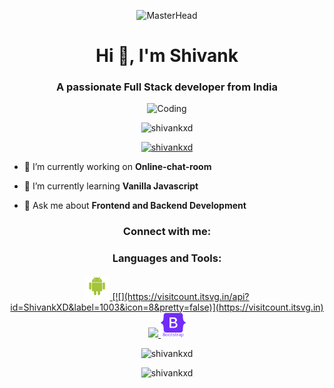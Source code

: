 <p align="center">
  <img src="https://i.ibb.co/0JtfSsP/DALL-E-2024-11-27-00-36-18-A-futuristic-programmer-themed-Git-Hub-masthead-image-showcasing-a-person.webp" alt="MasterHead">
</p>

<h1 align="center">Hi 👋, I'm Shivank</h1>
<h3 align="center">A passionate Full Stack developer from India</h3>

<p align="center">
  <img alt="Coding" width="400" src="https://wallpaperaccess.com/full/5065781.jpg">
</p>

<p align="center">
  <img src="https://komarev.com/ghpvc/?username=shivankxd&label=Profile%20views&color=0e75b6&style=flat" alt="shivankxd" />
</p>

<p align="center">
  <a href="https://github.com/ryo-ma/github-profile-trophy">
    <img src="https://github-profile-trophy.vercel.app/?username=shivankxd" alt="shivankxd" />
  </a>
</p>

- 🔭 I’m currently working on **Online-chat-room**

- 🌱 I’m currently learning **Vanilla Javascript**

- 💬 Ask me about **Frontend and Backend Development**

<h3 align="center">Connect with me:</h3>
<p align="center">
  <!-- Add your social links here -->
</p>

<h3 align="center">Languages and Tools:</h3>
<p align="center">
  <a href="https://developer.android.com" target="_blank" rel="noreferrer">
    <img src="https://raw.githubusercontent.com/devicons/devicon/master/icons/android/android-original-wordmark.svg" alt="android" width="40" height="40"/>
  </a>
  <a href="https://getbootstrap.com" target="_blank" rel="noreferrer">
    [![](https://visitcount.itsvg.in/api?id=ShivankXD&label=1003&icon=8&pretty=false)](https://visitcount.itsvg.in)
    <a href="https://visitcount.itsvg.in">
  <img src="https://visitcount.itsvg.in/api?id=ShivankXD&label=1003&icon=8&pretty=false" />
</a>
    <img src="https://raw.githubusercontent.com/devicons/devicon/master/icons/bootstrap/bootstrap-plain-wordmark.svg" alt="bootstrap" width="40" height="40"/>
  </a>
  <!-- Add more icons similarly -->
</p>

<p align="center">
  <img src="https://github-readme-stats.vercel.app/api/top-langs?username=shivankxd&show_icons=true&locale=en&layout=compact" alt="shivankxd" />
</p>

<p align="center">
  <img src="https://github-readme-streak-stats.herokuapp.com/?user=shivankxd&" alt="shivankxd" />
</p>
